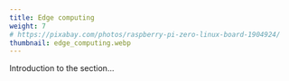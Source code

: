 ```yaml
---
title: Edge computing
weight: 7
# https://pixabay.com/photos/raspberry-pi-zero-linux-board-1904924/
thumbnail: edge_computing.webp
---
```


Introduction to the section...

